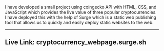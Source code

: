 I have developed a small project using coingecko API with HTML, CSS, and JavaScript which provides the live value of three popular cryptocurrencies. I have deployed this with the help of Surge which is a static web publishing tool that allows us to quickly and easily deploy static websites to the web.

--------------------------------
Live Link:
cryptocurrency_webpage.surge.sh
--------------------------------
